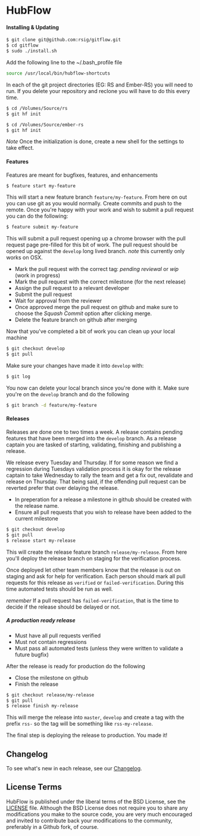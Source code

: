 HubFlow
=======

#### Installing & Updating

```sh
$ git clone git@github.com:rsig/gitflow.git
$ cd gitflow
$ sudo ./install.sh
```

Add the following line to the ~/.bash_profile file
```sh
source /usr/local/bin/hubflow-shortcuts
```

In each of the git project directories (EG: RS and Ember-RS) you will need to
run. If you delete your repository and reclone you will have to do this every
time.

```sh
$ cd /Volumes/Source/rs
$ git hf init

$ cd /Volumes/Source/ember-rs
$ git hf init
```
*Note* Once the initialization is done, create a new shell for the settings to take effect.

#### Features

Features are meant for bugfixes, features, and enhancements

```sh
$ feature start my-feature
```

This will start a new feature branch `feature/my-feature`. From here on out you
can use git as you would normally. Create commits and push to the remote. Once
you're happy with your work and wish to submit a pull request you can do the
following:

```sh
$ feature submit my-feature
```

This will submit a pull request opening up a chrome browser with the pull
request page pre-filled for this bit of work. The pull request should be opened
up against the `develop` long lived branch.  *note* this currently only works
on OSX.

* Mark the pull request with the correct tag: *pending reviewal* or *wip*
  (work in progress)
* Mark the pull request with the correct milestone (for the next release)
* Assign the pull request to a relevant developer
* Submit the pull request
* Wait for approval from the reviewer
* Once approved merge the pull request on github and make sure to choose the
  *Squash Commit* option after clicking merge.
* Delete the feature branch on github after merging

Now that you've completed a bit of work you can clean up your local machine

```sh
$ git checkout develop
$ git pull
```

Make sure your changes have made it into `develop` with:

```sh
$ git log
```

You now can delete your local branch since you're done with it.
Make sure you're on the `develop` branch and do the following

```sh
$ git branch -d feature/my-feature
```

#### Releases

Releases are done one to two times a week. A release contains pending features
that have been merged into the `develop` branch.  As a release captain you are
tasked of starting, validating,
finishing and publishing a release.

We release every Tuesday and Thursday. If for some reason we find a regression
during Tuesdays validation process it is okay for the release captain to take
Wednesday to rally the team and get a fix out, revalidate and release on
Thursday. That being said, if the offending pull request can be reverted prefer
that over delaying the release.

* In preperation for a release a milestone in github should be created with the
  release name.
* Ensure all pull requests that you wish to release have been added to the
  current milestone

```sh
$ git checkout develop
$ git pull
$ release start my-release
```

This will create the release feature branch `release/my-release`. From here
you'll deploy the release branch on staging for the verification process.

Once deployed let other team members know that the release is out on staging and
ask for help for verification. Each person should mark all pull requests for
this release as `verified` or `failed-verification`. During this time automated
tests should be run as well.

*remember* If a pull request has `failed-verification`, that is the time to
decide if the release should be delayed or not.

##### A production ready release
* Must have all pull requests verified
* Must not contain regressions
* Must pass all automated tests (unless they were written to validate a future
  bugfix)

After the release is ready for production do the following

* Close the milestone on github
* Finish the release
```sh
$ git checkout release/my-release
$ git pull
$ release finish my-release
```

This will merge the release into `master`, `develop` and create a tag with the
prefix `rss-` so the tag will be something like `rss-my-release`.

The final step is deploying the release to production. You made it!

Changelog
---------

To see what's new in each release, see our [Changelog](http://datasift.github.com/gitflow/ChangeLog.html).

License Terms
-------------
HubFlow is published under the liberal terms of the BSD License, see the
[LICENSE](LICENSE) file. Although the BSD License does not require you to share
any modifications you make to the source code, you are very much encouraged and
invited to contribute back your modifications to the community, preferably
in a Github fork, of course.
